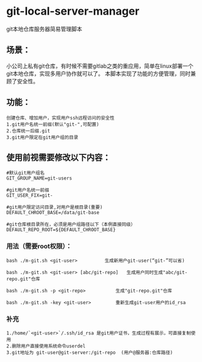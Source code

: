 # git-local-server-manager
git本地仓库服务器简易管理脚本

## 场景：

小公司上私有git仓库，有时候不需要gitlab之类的重应用，简单在linux部署一个git本地仓库，实现多用户协作就可以了。
本脚本实现了功能的方便管理，同时兼顾了安全性。

## 功能：
```
创建仓库、增加用户，实现用户ssh远程访问的安全性
1.git用户名统一前缀(默认"git-",可配置) 
2.仓库统一后缀.git
3.git用户限定在git用户组的目录
```

## 使用前视需要修改以下内容：
```
#默认git用户组名
GIT_GROUP_NAME=git-users

#git用户名统一前缀
GIT_USER_FIX=git-

#git用户限定访问目录,对用户是根目录(重要)
DEFAULT_CHROOT_BASE=/data/git-base

#git仓库根目录所在，必须是用户组路径以下（本例直接同级）
DEFAULT_REPO_ROOT=${DEFAULT_CHROOT_BASE}
```
### 用法（需要root权限）：
```
bash ./m-git.sh <git-user>          生成新用户git-user(“git-”可以省)

bash ./m-git.sh <git-user> [abc/git-repo]   生成用户同时生成"abc/git-repo.git"仓库

bash ./m-git.sh -p <git-repo>           生成"git-repo.git"仓库

bash ./m-git.sh -key <git-user>         重新生成git-user用户的id_rsa
```
### 补充
```
1./home/`<git-user>`/.ssh/id_rsa 是git用户证书，生成过程有展示，可直接复制使用
2.删除用户直接使用系统命令userdel
3.git地址为 git-user@git-server:/git-repo  (用户@服务器:仓库路径)
```
